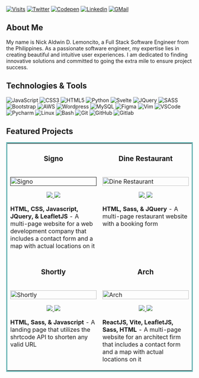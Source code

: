 
[![Visits](https://komarev.com/ghpvc/?username=paulaxisabel&logo=GitHub&label=Visitors&color=1d1f21&logoColor=white&style=flat)](https://github.com/paulaxisabel)
[![Twitter](https://img.shields.io/badge/codewithpau-1d1f21?style=flat&logo=twitter&logoColor=00acee)](https://www.twitter.com/codewithpau)
[![Codepen](https://img.shields.io/badge/@paulaxisabel-1d1f21?style=flat&logo=codepen&logoColor=white)](https://codepen.io/paulaxisabel/)
[![Linkedin](https://img.shields.io/badge/Let%27s%20Connect%21-1d1f21?style=flat&logo=linkedin&logoColor=0A66C2)](https://www.linkedin.com/in/paulasigno)
[![GMail](https://img.shields.io/badge/Mail%20Me%21-1d1f21?style=flat&logo=gmail&logoColor=white)](mailto:codewithpaula@gmail.com)

<!-- About -->
##  About Me

My name is Nick Aldwin D. Lemoncito, a Full Stack Software Engineer from the Philippines. As a passionate software engineer, my expertise lies in creating beautiful and intuitive user experiences. I am dedicated to finding innovative solutions and committed to going the extra mile to ensure project success.



<!-- Tech Stack -->
##  Technologies & Tools
![JavaScript](https://img.shields.io/badge/-JavaScript-1d1f21?style=flat&logo=javascript)
![CSS3](https://img.shields.io/badge/-CSS3-1d1f21?style=flat&logo=CSS3&logoColor=1572B6)
![HTML5](https://img.shields.io/badge/-HTML5-1d1f21?style=flat&logo=HTML5&logoColor=E34F26)
![Python](https://img.shields.io/badge/-Python-1d1f21?style=flat&logo=Python&logoColor=3776AB)
![Svelte](https://img.shields.io/badge/-Svelte-1d1f21?style=flat&logo=Svelte&logoColor=FF3E00)
![JQuery](https://img.shields.io/badge/-JQuery-1d1f21?style=flat&logo=JQuery&logoColor=0769AD)
![SASS](https://img.shields.io/badge/-Sass-1d1f21?style=flat&logo=Sass&logoColor=CC6699)
![Bootstrap](https://img.shields.io/badge/-Bootstrap-1d1f21?style=flat&logo=Bootstrap&logoColor=7952B3)
![AWS](https://img.shields.io/badge/-Amazon%20AWS-1d1f21?style=flat&logo=Amazon-AWS&logoColor=ffffff)
![Wordpress](https://img.shields.io/badge/-Wordpress-1d1f21?style=flat&logo=Wordpress&logoColor=21759B)
![MySQL](https://img.shields.io/badge/-MySQL-1d1f21?style=flat&logo=MySQL&logoColor=4479A1)
![Figma](https://img.shields.io/badge/-Figma-1d1f21?style=flat&logo=Figma&logoColor=F24E1E)
![Vim](https://img.shields.io/badge/-Vim-1d1f21?style=flat&logo=Vim&logoColor=019733)
![VSCode](https://img.shields.io/badge/-Visual%20Studio%20Code-1d1f21?style=flat&logo=Visual-Studio-Code&logoColor=5C2D91)
![Pycharm](https://img.shields.io/badge/-PyCharm-1d1f21?style=flat&logo=PyCharm&logoColor=ffffff)
![Linux](https://img.shields.io/badge/-Linux-1d1f21?style=flat&logo=Linux&logoColor=FCC624)
![Bash](https://img.shields.io/badge/-GNU%20Bash-1d1f21?style=flat&logo=GNU-Bash&logoColor=4EAA25)
![Git](https://img.shields.io/badge/-Git-1d1f21?style=flat&logo=Git&logoColor=F05032)
![GitHub](https://img.shields.io/badge/-GitHub-1d1f21?style=flat&logo=GitHub&logoColor=ffffff)
![Gitlab](https://img.shields.io/badge/-Gitlab-1d1f21?style=flat&logo=Gitlab&logoColor=FC6D26)

<!-- Featured Projects -->

##  Featured Projects


<table bordercolor="#66b2b2">

  <tr>
    <td width="50%" valign="top">
      <h3 align="center">Signo</h3>
        <br />
        <a target="_blank" href="">
            <img src="" width="100%" alt="Signo"/>
        </a>
        <br />
        <p align="center">

  <a href="https://github.com/paulaxisabel/signo-company" target="_blank">
    <img src="https://img.shields.io/static/v1?label=|&message=REPO&color=1d1f21&style=flat&logo=github&logo-color=white"/>
  </a>
  <a href="https://signo-company.vercel.app/" target="_blank">
    <img src="https://img.shields.io/static/v1?label=|&message=WEBSITE&color=1d1f21&style=flat&logo=wordpress&logo-color=white"/>
  </a>
      </p>
        <p><strong>HTML, CSS, Javascript, JQuery, & LeafletJS</strong> - A multi-page website for a web development company that includes a contact form and a map with actual locations on it</p>
    </td>
    <td width="50%" valign="top">
      <h3 align="center">Dine Restaurant</h3>
        <br />
      <a target="_blank" href="https://dine-by-paula.vercel.app/">
            <img src="https://github.com/paulaxisabel/portfolio-v2/blob/main/img/dine.PNG" width="100%"  alt="Dine Restaurant"/>
        </a>
        <br />
        <p align="center">

  <a href="https://github.com/paulaxisabel/dine" target="_blank">
    <img src="https://img.shields.io/static/v1?label=|&message=REPO&color=1d1f21&style=flat&logo=github&logo-color=white"/>
  </a>
  <a href="https://dine-by-paula.vercel.app/" target="_blank">
    <img src="https://img.shields.io/static/v1?label=|&message=WEBSITE&color=1d1f21&style=flat&logo=wordpress&logo-color=white"/>
  </a>
      </p>
        <p><strong>HTML, Sass, & JQuery</strong> - A multi-page restaurant website with a booking form</p>
    </td>
  </tr>

  <tr>
    <td width="50%" valign="top">
      <h3 align="center">Shortly</h3>
      <br />
        <a target="_blank" href="https://shortly-by-paula.vercel.app/">
          <img src="https://github.com/paulaxisabel/portfolio-v2/blob/main/img/shortly.png" width="100%" alt="Shortly"/>
        </a>
      <br />
        <p align="center">
  <a href="https://github.com/paulaxisabel/shortly" target="_blank">
    <img src="https://img.shields.io/static/v1?label=|&message=REPO&color=1d1f21&style=flat&logo=github&logo-color=white"/>
  </a>
  <a href="https://shortly-by-paula.vercel.app/" target="_blank">
    <img src="https://img.shields.io/static/v1?label=|&message=WEBSITE&color=1d1f21&style=flat&logo=wordpress&logo-color=white"/>
  </a>
      </p>
        <p><strong>HTML, Sass, & Javascript</strong> - A landing page that utilizes the shrtcode API to shorten any valid URL</p>
    </td>
    <td width="50%" valign="top">
      <h3 align="center">Arch</h3>
        <br />
        <a target="_blank" href="https://arch-company.vercel.app/">
          <img src="https://github.com/paulaxisabel/portfolio-v2/blob/main/img/arch.png" width="100%" alt="Arch"/>
        </a>
        <br />
        <p align="center">

  <a href="https://github.com/paulaxisabel/arch-company" target="_blank">
    <img src="https://img.shields.io/static/v1?label=|&message=REPO&color=1d1f21&style=flat&logo=github&logo-color=white"/>
  </a>
  <a href="https://arch-company.vercel.app/" target="_blank">
    <img src="https://img.shields.io/static/v1?label=|&message=WEBSITE&color=1d1f21&style=flat&logo=wordpress&logo-color=white"/>
  </a>
      </p>
        <p><strong>ReactJS, Vite, LeafletJS, Sass, HTML</strong> - A multi-page website for an architect firm that includes a contact form and a map with actual locations on it</p>
    </td>
  </tr>
</table>
